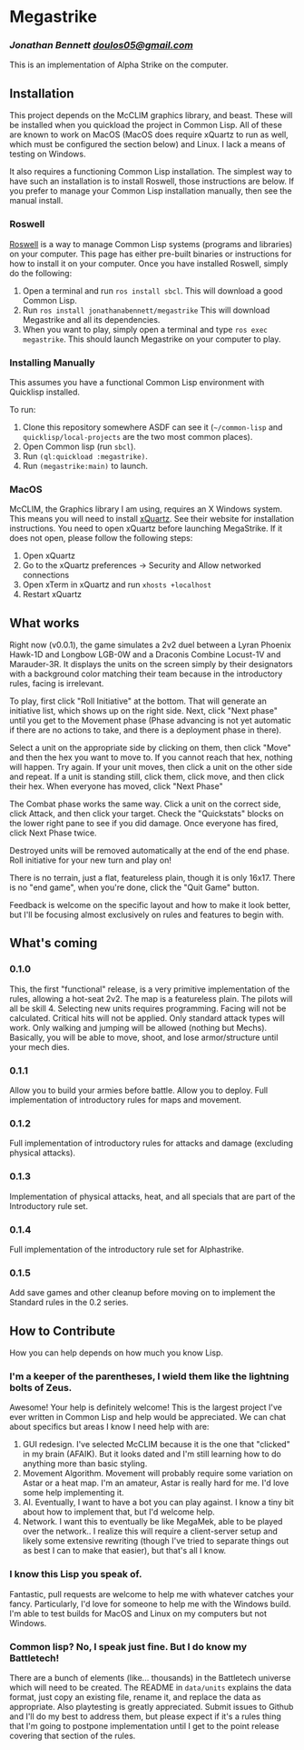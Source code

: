 # Megastrike

### _Jonathan Bennett <doulos05@gmail.com>_

This is an implementation of Alpha Strike on the computer.

## Installation

This project depends on the McCLIM graphics library, and beast. These will be installed when you quickload the project in Common Lisp. All of these are known to work on MacOS (MacOS does require xQuartz to run as well, which must be configured the section below) and Linux. I lack a means of testing on Windows.

It also requires a functioning Common Lisp installation. The simplest way to have such an installation is to install Roswell, those instructions are below. If you prefer to manage your Common Lisp installation manually, then see the manual install.

### Roswell

[Roswell](https://github.com/roswell/roswell) is a way to manage Common Lisp systems (programs and libraries) on your computer. This page has either pre-built binaries or instructions for how to install it on your computer. Once you have installed Roswell, simply do the following:

1. Open a terminal and run `ros install sbcl`. This will download a good Common Lisp.
2. Run `ros install jonathanabennett/megastrike` This will download Megastrike and all its dependencies.
3. When you want to play, simply open a terminal and type `ros exec megastrike`. This should launch Megastrike on your computer to play.

### Installing Manually

This assumes you have a functional Common Lisp environment with Quicklisp installed.

To run:

1. Clone this repository somewhere ASDF can see it (`~/common-lisp` and `quicklisp/local-projects` are the two most common places).
2. Open Common lisp (run `sbcl`).
3. Run `(ql:quickload :megastrike)`.
4. Run `(megastrike:main)` to launch.

### MacOS

McCLIM, the Graphics library I am using, requires an X Windows system. This means you will need to install [xQuartz](https://www.xquartz.org). See their website for installation instructions. You need to open xQuartz before launching MegaStrike. If it does not open, please follow the following steps:

1. Open xQuartz
2. Go to the xQuartz preferences -> Security and Allow networked connections
3. Open xTerm in xQuartz and run `xhosts +localhost`
4. Restart xQuartz

## What works

Right now (v0.0.1), the game simulates a 2v2 duel between a Lyran Phoenix Hawk-1D and Longbow LGB-0W and a Draconis Combine Locust-1V and Marauder-3R. It displays the units on the screen simply by their designators with a background color matching their team because in the introductory rules, facing is irrelevant.

To play, first click "Roll Initiative" at the bottom. That will generate an initiative list, which shows up on the right side. Next, click "Next phase" until you get to the Movement phase (Phase advancing is not yet automatic if there are no actions to take, and there is a deployment phase in there).

Select a unit on the appropriate side by clicking on them, then click "Move" and then the hex you want to move to. If you cannot reach that hex, nothing will happen. Try again. If your unit moves, then click a unit on the other side and repeat. If a unit is standing still, click them, click move, and then click their hex. When everyone has moved, click "Next Phase"

The Combat phase works the same way. Click a unit on the correct side, click Attack, and then click your target. Check the "Quickstats" blocks on the lower right pane to see if you did damage. Once everyone has fired, click Next Phase twice.

Destroyed units will be removed automatically at the end of the end phase. Roll initiative for your new turn and play on!

There is no terrain, just a flat, featureless plain, though it is only 16x17. There is no "end game", when you're done, click the "Quit Game" button.

Feedback is welcome on the specific layout and how to make it look better, but I'll be focusing almost exclusively on rules and features to begin with.

## What's coming

### 0.1.0

This, the first "functional" release, is a very primitive implementation of the rules, allowing a hot-seat 2v2. The map is a featureless plain. The pilots will all be skill 4. Selecting new units requires programming. Facing will not be calculated. Critical hits will not be applied. Only standard attack types will work. Only walking and jumping will be allowed (nothing but Mechs). Basically, you will be able to move, shoot, and lose armor/structure until your mech dies.

### 0.1.1

Allow you to build your armies before battle. Allow you to deploy. Full implementation of introductory rules for maps and movement.

### 0.1.2

Full implementation of introductory rules for attacks and damage (excluding physical attacks).

### 0.1.3

Implementation of physical attacks, heat, and all specials that are part of the Introductory rule set.

### 0.1.4

Full implementation of the introductory rule set for Alphastrike.

### 0.1.5

Add save games and other cleanup before moving on to implement the Standard rules in the 0.2 series.

## How to Contribute

How you can help depends on how much you know Lisp.

### I'm a keeper of the parentheses, I wield them like the lightning bolts of Zeus.

Awesome! Your help is definitely welcome! This is the largest project I've ever written in Common Lisp and help would be appreciated. We can chat about specifics but areas I know I need help with are:

1. GUI redesign. I've selected McCLIM because it is the one that "clicked" in my brain (AFAIK). But it looks dated and I'm still learning how to do anything more than basic styling.
2. Movement Algorithm. Movement will probably require some variation on Astar or a heat map. I'm an amateur, Astar is really hard for me. I'd love some help implementing it.
3. AI. Eventually, I want to have a bot you can play against. I know a tiny bit about how to implement that, but I'd welcome help.
4. Network. I want this to eventually be like MegaMek, able to be played over the network.. I realize this will require a client-server setup and likely some extensive rewriting (though I've tried to separate things out as best I can to make that easier), but that's all I know.

### I know this Lisp you speak of.

Fantastic, pull requests are welcome to help me with whatever catches your fancy. Particularly, I'd love for someone to help me with the Windows build. I'm able to test builds for MacOS and Linux on my computers but not Windows.

### Common lisp? No, I speak just fine. But I do know my Battletech!

There are a bunch of elements (like... thousands) in the Battletech universe which will need to be created. The README in `data/units` explains the data format, just copy an existing file, rename it, and replace the data as appropriate. Also playtesting is greatly appreciated. Submit issues to Github and I'll do my best to address them, but please expect if it's a rules thing that I'm going to postpone implementation until I get to the point release covering that section of the rules.
